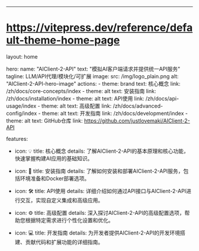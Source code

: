 ---
# https://vitepress.dev/reference/default-theme-home-page
layout: home

hero:
  name: "AIClient-2-API"
  text: "模拟AI客户端请求并提供统一API服务"
  tagline: LLM/API代理/模块化/可扩展
  image:
    src: /img/logo_plain.png
    alt: "AIClient-2-API-hero-image"
  actions:
    - theme: brand
      text: 核心概念
      link: /zh/docs/core-concepts/index
    - theme: alt
      text: 安装指南
      link: /zh/docs/installation/index
    - theme: alt
      text: API使用
      link: /zh/docs/api-usage/index
    - theme: alt
      text: 高级配置
      link: /zh/docs/advanced-config/index
    - theme: alt
      text: 开发指南
      link: /zh/docs/development/index
    - theme: alt
      text: GitHub仓库
      link: https://github.com/justlovemaki/AIClient-2-API

features:
  - icon: 💡
    title: 核心概念
    details: 了解AIClient-2-API的基本原理和核心功能，快速掌握构建AI应用的基础知识。

  - icon: 🔧
    title: 安装指南
    details: 了解如何安装和部署AIClient-2-API服务，包括环境准备和Docker部署选项。

  - icon: 🛠️
    title: API使用
    details: 详细介绍如何通过API接口与AIClient-2-API进行交互，实现自定义集成和高级应用。

  - icon: ⚙️
    title: 高级配置
    details: 深入探讨AIClient-2-API的高级配置选项，帮助您根据特定需求进行个性化设置和优化。

  - icon: 💻
    title: 开发指南
    details: 为开发者提供AIClient-2-API的开发环境搭建、贡献代码和扩展功能的详细指南。